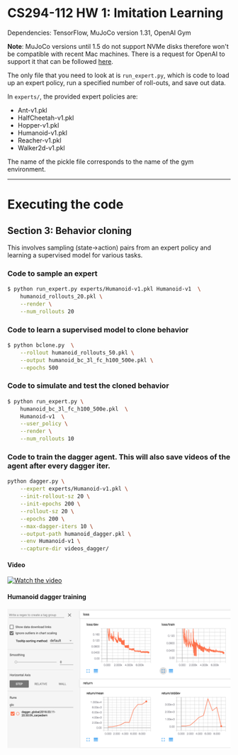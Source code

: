 # CS294-112 HW 1: Imitation Learning

Dependencies: TensorFlow, MuJoCo version 1.31, OpenAI Gym

**Note**: MuJoCo versions until 1.5 do not support NVMe disks therefore won't be compatible with recent Mac machines.
There is a request for OpenAI to support it that can be followed [here](https://github.com/openai/gym/issues/638).

The only file that you need to look at is `run_expert.py`, which is code to load up an expert policy, run a specified number of roll-outs, and save out data.

In `experts/`, the provided expert policies are:
* Ant-v1.pkl
* HalfCheetah-v1.pkl
* Hopper-v1.pkl
* Humanoid-v1.pkl
* Reacher-v1.pkl
* Walker2d-v1.pkl

The name of the pickle file corresponds to the name of the gym environment.

------
# Executing the code

## Section 3: Behavior cloning
This involves sampling (state->action) pairs from an expert policy and
learning a supervised model for various tasks.

### Code to sample an expert
``` bash
$ python run_expert.py experts/Humanoid-v1.pkl Humanoid-v1  \
	humanoid_rollouts_20.pkl \
	--render \
	--num_rollouts 20
```

### Code to learn a supervised model to clone behavior
``` bash
$ python bclone.py  \
	--rollout humanoid_rollouts_50.pkl \
	--output humanoid_bc_3l_fc_h100_500e.pkl \
	--epochs 500
```

### Code to simulate and test the cloned behavior
``` bash
$ python run_expert.py \
	humanoid_bc_3l_fc_h100_500e.pkl  \
	Humanoid-v1  \
	--user_policy \
	--render \
	--num_rollouts 10
```
### Code to train the dagger agent. This will also save videos of the agent after every dagger iter.
``` bash
python dagger.py \
	--expert experts/Humanoid-v1.pkl \
	--init-rollout-sz 20 \
	--init-epochs 200 \
	--rollout-sz 20 \
	--epochs 200 \
	--max-dagger-iters 10 \
	--output-path humanoid_dagger.pkl \
	--env Humanoid-v1 \
	--capture-dir videos_dagger/
```
#### Video
[![Watch the video](https://raw.githubusercontent.com/psvishnu91/homework/master/hw1/resources/dagger-humanoid.png=250x250)](https://www.youtube.com/watch?v=pdywstcEdaw)
#### Humanoid dagger training
![Humanoid dagger training](https://raw.githubusercontent.com/psvishnu91/homework/master/hw1/resources/dagger-humanoid-training.png)
